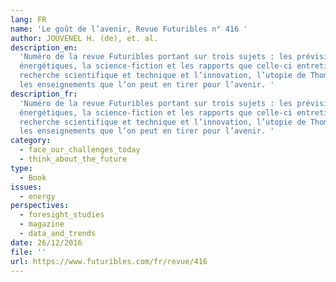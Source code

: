 ```yaml
---
lang: FR
name: 'Le goût de l’avenir, Revue Futuribles n° 416 '
author: JOUVENEL H. (de), et. al.
description_en:
  'Numéro de la revue Futuribles portant sur trois sujets : les prévisions
  énergétiques, la science-fiction et les rapports que celle-ci entretient avec la
  recherche scientifique et technique et l’innovation, l’utopie de Thomas More et
  les enseignements que l’on peut en tirer pour l’avenir. '
description_fr:
  'Numéro de la revue Futuribles portant sur trois sujets : les prévisions
  énergétiques, la science-fiction et les rapports que celle-ci entretient avec la
  recherche scientifique et technique et l’innovation, l’utopie de Thomas More et
  les enseignements que l’on peut en tirer pour l’avenir. '
category:
  - face_our_challenges_today
  - think_about_the_future
type:
  - Book
issues:
  - energy
perspectives:
  - foresight_studies
  - magazine
  - data_and_trends
date: 26/12/2016
file: ''
url: https://www.futuribles.com/fr/revue/416
---
```


